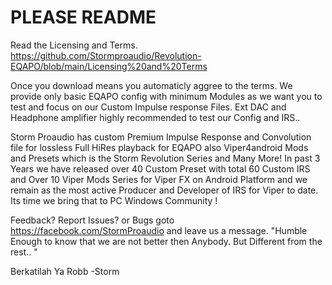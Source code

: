 # PLEASE README 
Read the Licensing and Terms. 
https://github.com/Stormproaudio/Revolution-EQAPO/blob/main/Licensing%20and%20Terms

Once you download means you automaticly aggree to the terms.
We provide only basic EQAPO config with minimum Modules as we want you to test
and focus on our Custom Impulse response Files. Ext DAC and Headphone amplifier
highly recommended to test our Config and IRS..

Storm Proaudio has custom Premium Impulse Response and Convolution file for lossless Full 
HiRes playback for EQAPO also Viper4android Mods and Presets which is the Storm Revolution Series
and Many More! In past 3 Years we have released over 40 Custom Preset with total 60 Custom IRS and
Over 10 Viper Mods Series for Viper FX on Android Platform and we remain as the most active Producer
and Developer of IRS for Viper to date. Its time we bring that to PC Windows Community !

Feedback? Report Issues? or Bugs goto https://facebook.com/StormProaudio and leave us a message.
"Humble Enough to know that we are not better then Anybody. But Different from the rest.. "

Berkatilah Ya Robb -Storm
